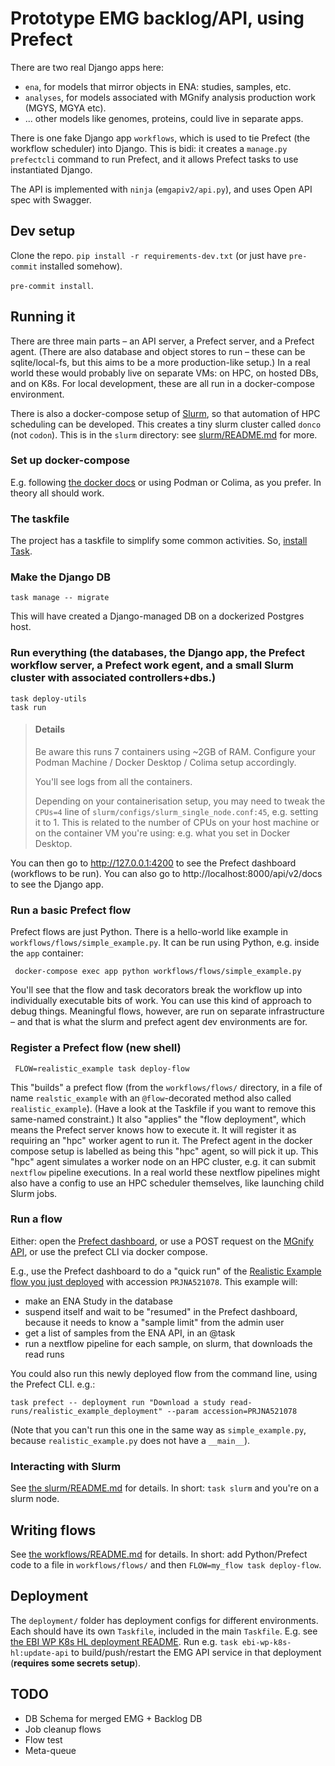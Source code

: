 # Prototype EMG backlog/API, using Prefect

There are two real Django apps here:
* `ena`, for models that mirror objects in ENA: studies, samples, etc.
* `analyses`, for models associated with MGnify analysis production work (MGYS, MGYA etc).
* ... other models like genomes, proteins, could live in separate apps.

There is one fake Django app `workflows`, which is used to tie Prefect (the workflow scheduler) into Django.
This is bidi: it creates a `manage.py prefectcli` command to run Prefect, and it allows Prefect tasks to use instantiated Django.

The API is implemented with `ninja` (`emgapiv2/api.py`), and uses Open API spec with Swagger.

## Dev setup
Clone the repo.
`pip install -r requirements-dev.txt` (or just have `pre-commit` installed somehow).

`pre-commit install`.

## Running it
There are three main parts – an API server, a Prefect server, and a Prefect agent.
(There are also database and object stores to run – these can be sqlite/local-fs, but this aims to be a more production-like setup.)
In a real world these would probably live on separate VMs: on HPC, on hosted DBs, and on K8s.
For local development, these are all run in a docker-compose environment.

There is also a docker-compose setup of [Slurm](https://slurm.schedmd.com), so that automation of HPC scheduling can be developed.
This creates a tiny slurm cluster called `donco` (not `codon`).
This is in the `slurm` directory: see [slurm/README.md](slurm/README.md) for more.

### Set up docker-compose
E.g. following [the docker docs](https://docs.docker.com/compose/install/) or using Podman or Colima, as you prefer. In theory all should work.

### The taskfile
The project has a taskfile to simplify some common activities. So, [install Task](https://taskfile.dev/installation/).

### Make the Django DB
```shell
task manage -- migrate
```
This will have created a Django-managed DB on a dockerized Postgres host.

### Run everything (the databases, the Django app, the Prefect workflow server, a Prefect work egent, and a small Slurm cluster with associated controllers+dbs.)
```shell
task deploy-utils
task run
```
> #### Details
> Be aware this runs 7 containers using ~2GB of RAM. Configure your Podman Machine / Docker Desktop / Colima setup accordingly.
>
> You'll see logs from all the containers.
>
> Depending on your containerisation setup, you may need to tweak the `CPUs=4` line of `slurm/configs/slurm_single_node.conf:45`, e.g. setting it to 1.
> This is related to the number of CPUs on your host machine or on the container VM you're using: e.g. what you set in Docker Desktop.

You can then go to http://127.0.0.1:4200 to see the Prefect dashboard (workflows to be run).
You can also go to http://localhost:8000/api/v2/docs to see the Django app.

### Run a basic Prefect flow
Prefect flows are just Python. There is a hello-world like example in `workflows/flows/simple_example.py`.
It can be run using Python, e.g. inside the `app` container:
```shell
 docker-compose exec app python workflows/flows/simple_example.py
```
You'll see that the flow and task decorators break the workflow up into individually executable bits of work.
You can use this kind of approach to debug things.
Meaningful flows, however, are run on separate infrastructure – and that is what the slurm and prefect agent dev environments are for.


### Register a Prefect flow (new shell)
```shell
 FLOW=realistic_example task deploy-flow
```
This "builds" a prefect flow (from the `workflows/flows/` directory, in a file of name `realstic_example` with an `@flow`-decorated method also called `realistic_example`).
(Have a look at the Taskfile if you want to remove this same-named constraint.)
It also "applies" the "flow deployment", which means the Prefect server knows how to execute it.
It will register it as requiring an "hpc" worker agent to run it.
The Prefect agent in the docker compose setup is labelled as being this "hpc" agent, so will pick it up.
This "hpc" agent simulates a worker node on an HPC cluster, e.g. it can submit `nextflow` pipeline executions.
In a real world these nextflow pipelines might also have a config to use an HPC scheduler themselves, like launching child Slurm jobs.

### Run a flow
Either: open the [Prefect dashboard](http://localhost:4200), or use a POST request on the [MGnify API](http://localhost:8000/api/v2/), or use the prefect CLI via docker compose.

E.g., use the Prefect dashboard to do a "quick run" of the [Realistic Example flow you just deployed](http://localhost:4200/deployments?deployments.nameLike=realistic&page=1) with accession `PRJNA521078`.
This example will:
- make an ENA Study in the database
- suspend itself and wait to be "resumed" in the Prefect dashboard, because it needs to know a "sample limit" from the admin user
- get a list of samples from the ENA API, in an @task
- run a nextflow pipeline for each sample, on slurm, that downloads the read runs

You could also run this newly deployed flow from the command line, using the Prefect CLI. e.g.:
```shell
task prefect -- deployment run "Download a study read-runs/realistic_example_deployment" --param accession=PRJNA521078
```

(Note that you can't run this one in the same way as `simple_example.py`, because `realistic_example.py` does not have a `__main__`).

### Interacting with Slurm
See [the slurm/README.md](slurm/README.md) for details. In short: `task slurm` and you're on a slurm node.


## Writing flows
See [the workflows/README.md](workflows/README.md) for details. In short: add Python/Prefect code to a file in `workflows/flows/` and then `FLOW=my_flow task deploy-flow`.


## Deployment
The `deployment/` folder has deployment configs for different environments.
Each should have its own `Taskfile`, included in the main `Taskfile`.
E.g. see [the EBI WP K8s HL deployment README](deployment/ebi-wp-k8s-hl/README.md).
Run e.g. `task ebi-wp-k8s-hl:update-api` to build/push/restart the EMG API service in that deployment (**requires some secrets setup**).


## TODO
* DB Schema for merged EMG + Backlog DB
* Job cleanup flows
* Flow test
* Meta-queue
